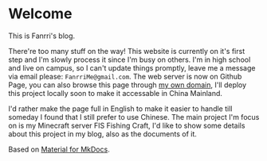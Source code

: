 # Welcome

This is Fanrri's blog.

There're too many stuff on the way! This website is currently on it's first step and I'm slowly process it since I'm busy on others. I'm in high school and live on campus, so I can't update things promptly, leave me a message via email please: `FanrriMe@gmail.com`. The web server is now on Github Page, you can also browse this page through [my own domain](blog.fanrri.me), I'll deploy this project locally soon to make it accessable in China Mainland.

I'd rather make the page full in English to make it easier to handle till someday I found that I still prefer to use Chinese. The main project I'm focus on is my Minecraft server FIS Fishing Craft, I'd like to show some details about this project in my blog, also as the documents of it.

Based on [Material for MkDocs].

  [Material for MkDocs]: https://squidfunk.github.io/mkdocs-material/

